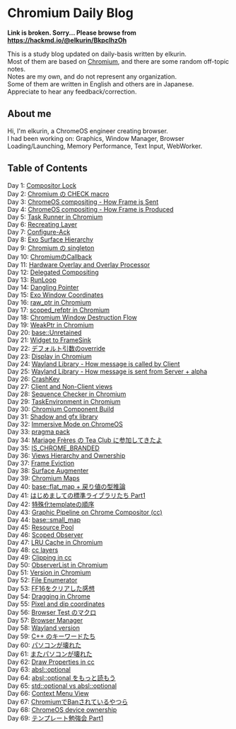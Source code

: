 # Chromium Daily Blog

**Link is broken. Sorry... Please browse from https://hackmd.io/@elkurin/BkpclhzOh**

This is a study blog updated on daily-basis written by elkurin.  
Most of them are based on [Chromium](https://source.chromium.org/chromium/chromium/src), and there are some random off-topic notes.  
Notes are my own, and do not represent any organization.  
Some of them are written in English and others are in Japanese.  
Appreciate to hear any feedback/correction.

## About me
Hi, I'm elkurin, a ChromeOS engineer creating browser.  
I had been working on: Graphics, Window Manager, Browser Loading/Launching, Memory Performance, Text Input, WebWorker.

## Table of Contents
Day 1: [Compositor Lock](/day1.md)  
Day 2: [Chromium の CHECK macro](/day2.md)  
Day 3: [ChromeOS compositing - How Frame is Sent](/day3.md)  
Day 4: [ChromeOS compositing - How Frame is Produced](/day4.md)  
Day 5: [Task Runner in Chromium](/day5.md)  
Day 6: [Recreating Layer](/day6.md)  
Day 7: [Configure-Ack](/day7.md)  
Day 8: [Exo Surface Hierarchy](/day8.md)  
Day 9: [Chromium の singleton](/day9.md)  
Day 10: [ChromiumのCallback](/day10.md)  
Day 11: [Hardware Overlay and Overlay Processor](/day11.md)  
Day 12: [Delegated Compositing](/day12.md)  
Day 13: [RunLoop](/day13.md)  
Day 14: [Dangling Pointer](/day14.md)  
Day 15: [Exo Window Coordinates](/day15.md)  
Day 16: [raw_ptr in Chromium](/day16.md)  
Day 17: [scoped_refptr in Chromium](/day17.md)  
Day 18: [Chromium Window Destruction Flow](/day18.md)  
Day 19: [WeakPtr in Chromium](/day19.md)  
Day 20: [base::Unretained](/day20.md)  
Day 21: [Widget to FrameSink](/day21.md)  
Day 22: [デフォルト引数のoverride](/day22.md)  
Day 23: [Display in Chromium](/day23.md)  
Day 24: [Wayland Library - How message is called by Client](/day24.md)  
Day 25: [Wayland Library - How message is sent from Server + alpha](/day25.md)  
Day 26: [CrashKey](/day26.md)  
Day 27: [Client and Non-Client views](/day27.md)  
Day 28: [Sequence Checker in Chromium](/day28.md)  
Day 29: [TaskEnvironment in Chromium](/day29.md)  
Day 30: [Chromium Component Build](/day30.md)  
Day 31: [Shadow and gfx library](/day31.md)  
Day 32: [Immersive Mode on ChromeOS](/day32.md)  
Day 33: [pragma pack](/day33.md)  
Day 34: [Mariage Frères の Tea Club に参加してきたよ](https://elkurin.hatenablog.com/entry/2023/06/28/235656)  
Day 35: [IS_CHROME_BRANDED](/day35.md)  
Day 36: [Views Hierarchy and Ownership](/day36.md)  
Day 37: [Frame Eviction](/day37.md)  
Day 38: [Surface Augmenter](/day38.md)  
Day 39: [Chromium Maps](/day39.md)  
Day 40: [base::flat_map + 戻り値の型推論](/day40.md)  
Day 41: [はじめましての標準ライブラリたち Part1](/day41.md)  
Day 42: [特殊化templateの順序](/day42.md)  
Day 43: [Graphic Pipeline on Chrome Compositor (cc)](/day43.md)  
Day 44: [base::small_map](/day44.md)  
Day 45: [Resource Pool](/day45.md)  
Day 46: [Scoped Observer](/day46.md)  
Day 47: [LRU Cache in Chromium](/day47.md)  
Day 48: [cc layers](/day48.md)  
Day 49: [Clipping in cc](/day49.md)  
Day 50: [ObserverList in Chromium](/day50.md)  
Day 51: [Version in Chromium](/day51.md)  
Day 52: [File Enumerator](/day52.md)  
Day 53: [FF16をクリアした感想](https://elkurin.hatenablog.com/entry/2023/07/17/232558)  
Day 54: [Dragging in Chrome](/day54.md)  
Day 55: [Pixel and dip coordinates](/day55.md)  
Day 56: [Browser Test のマクロ](/day56.md)  
Day 57: [Browser Manager](/day57.md)  
Day 58: [Wayland version](/day58.md)  
Day 59: [C++ のキーワードたち](/day59.md)  
Day 60: [パソコンが壊れた](/day60.md)  
Day 61: [またパソコンが壊れた](/day61.md)  
Day 62: [Draw Properties in cc](/day62.md)  
Day 63: [absl::optional](/day63.md)  
Day 64: [absl::optional をもっと読もう](/day64.md)  
Day 65: [std::optional vs absl::optional](/day65.md)  
Day 66: [Context Menu View](/day66.md)  
Day 67: [ChromiumでBanされているやつら](/day67.md)  
Day 68: [ChromeOS device ownership](/day68.md)  
Day 69: [テンプレート勉強会 Part1](/day69.md)  
